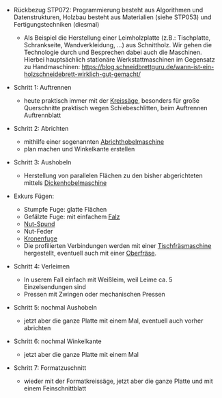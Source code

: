 - Rückbezug STP072: Programmierung besteht aus Algorithmen und Datenstrukturen, Holzbau besteht aus Materialien (siehe STP053) und Fertigungstechniken (diesmal)
    - Als Beispiel die Herstellung einer Leimholzplatte (z.B.: Tischplatte, Schrankseite, Wandverkleidung, …) aus Schnittholz. Wir gehen die Technologie durch und Besprechen dabei auch die Maschinen. Hierbei hauptsächlich stationäre Werkstattmaschinen im Gegensatz zu Handmaschinen: <https://blog.schneidbrettguru.de/wann-ist-ein-holzschneidebrett-wirklich-gut-gemacht/>

- Schritt 1: Auftrennen
    - heute praktisch immer mit der [Kreissäge](https://de.wikipedia.org/w/index.php?title=Formatkreiss%C3%A4ge&oldid=250332118), besonders für große Querschnitte praktisch wegen Schiebeschlitten, beim Auftrennen Auftrennblatt

- Schritt 2: Abrichten
    - mithilfe einer sogenannten [Abrichthobelmaschine](https://de.wikipedia.org/w/index.php?title=Abrichthobelmaschine&oldid=246476675)
    - plan machen und Winkelkante erstellen

- Schritt 3: Aushobeln
    - Herstellung von parallelen Flächen zu den bisher abgerichteten mittels [Dickenhobelmaschine](https://de.wikipedia.org/w/index.php?title=Dickenhobelmaschine&oldid=246478371)

- Exkurs Fügen:
    - Stumpfe Fuge: glatte Flächen
    - Gefälzte Fuge: mit einfachem [Falz](https://de.wikipedia.org/w/index.php?title=Falz_(Verbindungstechnik)&oldid=252678839#Verwendung_au%C3%9Ferhalb_der_Verbindungstechnik)
    - [Nut-Spund](https://de.wikipedia.org/w/index.php?title=Nut-Feder-Verbindung&oldid=223399782)
    - Nut-Feder
    - [Kronenfuge](https://blog.schneidbrettguru.de/wp-content/uploads/2018/01/Kronenfuge-schema-langholz-mit-stumpf.png)
    - Die profilierten Verbindungen werden mit einer [Tischfräsmaschine](https://de.wikipedia.org/w/index.php?title=Fr%C3%A4smaschine&oldid=246835345#Tischfr%C3%A4smaschine) hergestellt, eventuell auch mit einer [Oberfräse](https://de.wikipedia.org/w/index.php?title=Oberfr%C3%A4se&oldid=251149164).

- Schritt 4: Verleimen
    - In userem Fall einfach mit Weißleim, weil Leime ca. 5 Einzelsendungen sind
    - Pressen mit Zwingen oder mechanischen Pressen

- Schritt 5: nochmal Aushobeln
    - jetzt aber die ganze Platte mit einem Mal, eventuell auch vorher abrichten

- Schritt 6: nochmal Winkelkante
    - jetzt aber die ganze Platte mit einem Mal

- Schritt 7: Formatzuschnitt
    - wieder mit der Formatkreissäge, jetzt aber die ganze Platte und mit einem Feinschnittblatt
